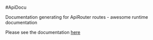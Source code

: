 #ApiDocu

Documentation generating for ApiRouter routes - awesome runtime documentation

Please see the documentation [here](http://ublaboo.paveljanda.com/api-docu/)
